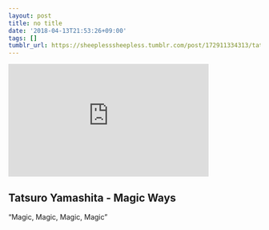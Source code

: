 ```yaml
---
layout: post
title: no title
date: '2018-04-13T21:53:26+09:00'
tags: []
tumblr_url: https://sheeplesssheepless.tumblr.com/post/172911334313/tatsuro-yamashita-magic-ways-magic-magic
---
```

<iframe width="400" height="225" id="youtube_iframe" src="https://www.youtube.com/embed/fekWiU3K_e0?feature=oembed&amp;enablejsapi=1&amp;origin=https://safe.txmblr.com&amp;wmode=opaque" frameborder="0" allow="accelerometer; autoplay; encrypted-media; gyroscope; picture-in-picture" allowfullscreen></iframe>  

## Tatsuro Yamashita - Magic Ways

“Magic, Magic, Magic, Magic”

